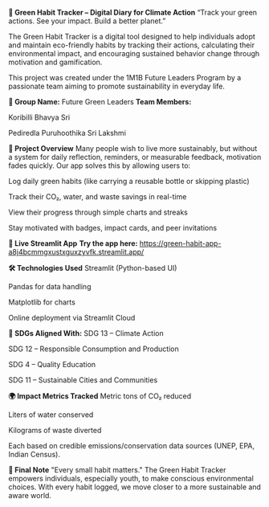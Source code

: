 **🌿 Green Habit Tracker – Digital Diary for Climate Action**
“Track your green actions. See your impact. Build a better planet.”

The Green Habit Tracker is a digital tool designed to help individuals adopt and maintain eco-friendly habits by tracking their actions, calculating their environmental impact, and encouraging sustained behavior change through motivation and gamification.

This project was created under the 1M1B Future Leaders Program by a passionate team aiming to promote sustainability in everyday life.

**👥 Group Name:** Future Green Leaders
**Team Members:**

Koribilli Bhavya Sri

Pediredla Puruhoothika Sri Lakshmi

**🌱 Project Overview**
Many people wish to live more sustainably, but without a system for daily reflection, reminders, or measurable feedback, motivation fades quickly. Our app solves this by allowing users to:

Log daily green habits (like carrying a reusable bottle or skipping plastic)

Track their CO₂, water, and waste savings in real-time

View their progress through simple charts and streaks

Stay motivated with badges, impact cards, and peer invitations

**🔗 Live Streamlit App**
**Try the app here:**
https://green-habit-app-a8j4bcmmgxustxguxzyvfk.streamlit.app/

**🛠️ Technologies Used**
Streamlit (Python-based UI)

Pandas for data handling

Matplotlib for charts

Online deployment via Streamlit Cloud

**🎯 SDGs Aligned With:**
SDG 13 – Climate Action

SDG 12 – Responsible Consumption and Production

SDG 4 – Quality Education

SDG 11 – Sustainable Cities and Communities

**🌍 Impact Metrics Tracked**
Metric tons of CO₂ reduced

Liters of water conserved

Kilograms of waste diverted

Each based on credible emissions/conservation data sources (UNEP, EPA, Indian Census).

**📝 Final Note**
"Every small habit matters."
The Green Habit Tracker empowers individuals, especially youth, to make conscious environmental choices. With every habit logged, we move closer to a more sustainable and aware world.
